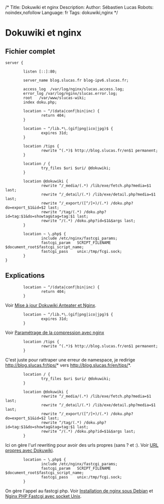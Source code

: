 /*
Title: Dokuwiki et nginx
Description: 
Author: Sébastien Lucas
Robots: noindex,nofollow
Language: fr
Tags: dokuwiki,nginx
*/
# Dokuwiki et nginx

## Fichier complet
```
server {

        listen [::]:80;

        server_name blog.slucas.fr blog-ipv6.slucas.fr;

        access_log  /var/log/nginx/slucas.access.log;
        error_log /var/log/nginx/slucas.error.log;
        root   /var/www/slucas-wiki;
        index doku.php;

        location ~ ^/(data|conf|bin|inc) {
                return 404;
        }

        location ~ ^/lib.*\.(gif|png|ico|jpg)$ {
                expires 31d;
        }

        location /tips {
                rewrite ^(.*)$ http://blog.slucas.fr/en$1 permanent;
        }

        location / {
                try_files $uri $uri/ @dokuwiki;
        }

        location @dokuwiki {
                rewrite ^/_media/(.*) /lib/exe/fetch.php?media=$1 last;
                rewrite ^/_detail/(.*) /lib/exe/detail.php?media=$1 last;
                rewrite ^/_export/([^/]+)/(.*) /doku.php?do=export_$1&id=$2 last;
                rewrite ^/tag/(.*) /doku.php?id=tag:$1&do=showtag&tag=tag:$1 last;
                rewrite ^/(.*) /doku.php?id=$1&$args last;
        }

        location ~ \.php$ {
                include /etc/nginx/fastcgi_params;
                fastcgi_param   SCRIPT_FILENAME  $document_root$fastcgi_script_name;
                fastcgi_pass    unix:/tmp/fcgi.sock;
        }
}
```
## Explications

```
        location ~ ^/(data|conf|bin|inc) {
                return 404;
        }
```
Voir [Mise à jour Dokuwiki Anteater et Nginx](/blog/anteater-system-security-nginx).

```
        location ~ ^/lib.*\.(gif|png|ico|jpg)$ {
                expires 31d;
        }
```
Voir [Paramétrage de la compression avec nginx](/blog/nginx-gzip-css-js)

```
        location /tips {
                rewrite ^(.*)$ http://blog.slucas.fr/en$1 permanent;
        }
```
C'est juste pour rattraper une erreur de namespace, je redirige http://blog.slucas.fr/tips/* vers http://blog.slucas.fr/en/tips/*.

```
        location / {
                try_files $uri $uri/ @dokuwiki;
        }

        location @dokuwiki {
                rewrite ^/_media/(.*) /lib/exe/fetch.php?media=$1 last;
                rewrite ^/_detail/(.*) /lib/exe/detail.php?media=$1 last;
                rewrite ^/_export/([^/]+)/(.*) /doku.php?do=export_$1&id=$2 last;
                rewrite ^/tag/(.*) /doku.php?id=tag:$1&do=showtag&tag=tag:$1 last;
                rewrite ^/(.*) /doku.php?id=$1&$args last;
        }

```
Ici on gère l'url rewriting pour avoir des urls propres (sans ? et :). Voir [URL propres avec Dokuwiki](/blog/dokuwiki-rewrite-tag).

```
        location ~ \.php$ {
                include /etc/nginx/fastcgi_params;
                fastcgi_param   SCRIPT_FILENAME  $document_root$fastcgi_script_name;
                fastcgi_pass    unix:/tmp/fcgi.sock;
        }
```
On gère l'appel au fastcgi php. Voir [Installation de nginx sous Debian](/blog/nginx-php-install) et [Nginx PHP Fastcgi avec socket Unix](/blog/nginx-php-unix-socket).

